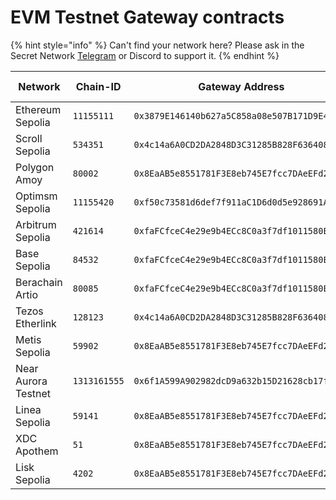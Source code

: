 # EVM Testnet Gateway contracts

{% hint style="info" %}
Can't find your network here? Please ask in the Secret Network [Telegram](https://t.me/SCRTCommunity) or Discord to support it.&#x20;
{% endhint %}

| Network             | Chain-ID     | Gateway Address                              | Proxy Admin                                  | Contract Version |
| ------------------- | ------------ | -------------------------------------------- | -------------------------------------------- | ---------------- |
| Ethereum Sepolia    | `11155111`   | `0x3879E146140b627a5C858a08e507B171D9E43139` | `0x38476c18226C98C821eE1DFc368D49691d44cE68` | `0.1.0`          |
| Scroll Sepolia      | `534351`     | `0x4c14a6A0CD2DA2848D3C31285B828F6364087735` | `0xCbA9277ccf3Ce4e217D983FB141dcDAa0b66bF8f` | `0.2.0-beta`     |
| Polygon Amoy        | `80002`      | `0x8EaAB5e8551781F3E8eb745E7fcc7DAeEFd27b1f` | `0xb352D4449dC7355d4478784027d7AfAe69843085` | `0.2.0`          |
| Optimsm Sepolia     | `11155420`   | `0xf50c73581d6def7f911aC1D6d0d5e928691AAa9E` | `0x0f119D36896631E7202F20E6aC5a66485Fe871Cd` | `0.1.0`          |
| Arbitrum Sepolia    | `421614`     | `0xfaFCfceC4e29e9b4ECc8C0a3f7df1011580EEEf2` | `0xdDC6d94d9f9FBb0524f069882d7C98241040472E` | `0.1.0`          |
| Base Sepolia        | `84532`      | `0xfaFCfceC4e29e9b4ECc8C0a3f7df1011580EEEf2` | `0xdDC6d94d9f9FBb0524f069882d7C98241040472E` | `0.1.0`          |
| Berachain Artio     | `80085`      | `0xfaFCfceC4e29e9b4ECc8C0a3f7df1011580EEEf2` | `0xdDC6d94d9f9FBb0524f069882d7C98241040472E` | `0.1.0`          |
| Tezos Etherlink     | `128123`     | `0x4c14a6A0CD2DA2848D3C31285B828F6364087735` | `0xCbA9277ccf3Ce4e217D983FB141dcDAa0b66bF8f` | `0.2.0-beta`     |
| Metis Sepolia       | `59902`      | `0x8EaAB5e8551781F3E8eb745E7fcc7DAeEFd27b1f` | `0xb352d4449dc7355d4478784027d7afae69843085` | `0.2.0`          |
| Near Aurora Testnet | `1313161555` | `0x6f1A599A902982dcD9a632b15D21628cb17f5Cd2` | `0x2171F60CD80b25b39ACf7648Efc200d115ED6aAE` | `0.2.0`          |
| Linea Sepolia       | `59141`      | `0x8EaAB5e8551781F3E8eb745E7fcc7DAeEFd27b1f` | `0xb352D4449dC7355d4478784027d7AfAe69843085` | `0.2.0`          |
| XDC Apothem         | `51`         | `0x8EaAB5e8551781F3E8eb745E7fcc7DAeEFd27b1f` | `0xb352D4449dC7355d4478784027d7AfAe69843085` | `0.2.0`          |
| Lisk Sepolia        | `4202`       | `0x8EaAB5e8551781F3E8eb745E7fcc7DAeEFd27b1f` | `0xb352D4449dC7355d4478784027d7AfAe69843085` | `0.2.0`          |

